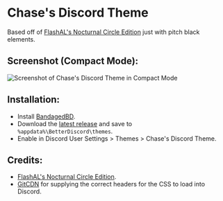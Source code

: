 # Chase's Discord Theme

Based off of [FlashAL's Nocturnal Circle Edition](https://raw.githubusercontent.com/FlashAL/Nocturnal-discord-theme/master/nocturnal/importCSS/circle_core.css) just with pitch black elements.

## Screenshot (Compact Mode):
![Screenshot of Chase's Discord Theme in Compact Mode](https://i.imgur.com/P7gp88i.png)

## Installation:
* Install [BandagedBD](https://github.com/rauenzi/BBDInstaller/releases/latest).
* Download the [latest release](https://github.com/ChxseH/Discord-Theme/releases/latest) and save to `%appdata%\BetterDiscord\themes`.
* Enable in Discord User Settings > Themes > Chase's Discord Theme.

## Credits:
* [FlashAL's Nocturnal Circle Edition](https://raw.githubusercontent.com/FlashAL/Nocturnal-discord-theme/master/nocturnal/importCSS/circle_core.css).
* [GitCDN](https://gitcdn.link/) for supplying the correct headers for the CSS to load into Discord.
